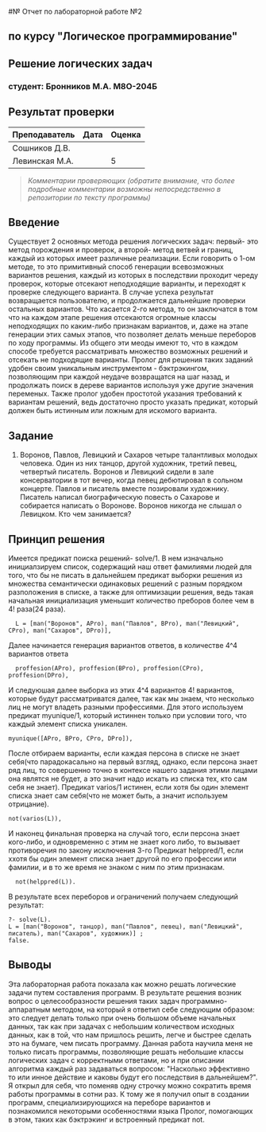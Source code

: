 #№ Отчет по лабораторной работе №2
## по курсу "Логическое программирование"

## Решение логических задач

### студент: Бронников М.А. М8О-204Б

## Результат проверки

| Преподаватель     | Дата         |  Оценка       |
|-------------------|--------------|---------------|
| Сошников Д.В. |              |               |
| Левинская М.А.|              |      5         |

> *Комментарии проверяющих (обратите внимание, что более подробные комментарии возможны непосредственно в репозитории по тексту программы)*


## Введение

Существует 2 основных метода решения логических задач: первый- это метод порождения и проверок, а второй- метод ветвей и границ, каждый из которых имеет различные реализации.
Если говорить о 1-ом методе, то это примитивный способ генерации всевозможных вариантов решения, каждый из которых в последствии проходит череду проверок, которые отсекают неподходящие варианты, и переходят к проверке следующего варианта. В случае успеха результат возвращается пользователю, и продолжается дальнейшие проверки остальных вариантов.
Что касается 2-го метода, то он заключатся в том что на каждом этапе решения отсекаются огромные классы неподходящих по каким-либо признакам вариантов, и, даже на этапе генерации этих самых этапов, что позволяет делать меньше переборов по ходу программы.
Из общего эти меоды имеют то, что в каждом способе требуется рассматривать множество возможных решений и отсекать не подходящие варианты.
Пролог для решения таких заданий удобен своим уникальным инструментом - бэктрэкингом, позволяющим при каждой неудаче возвращатся на шаг назад, и продолжать поиск в дереве вариантов используя уже другие значения переменых. Также пролог удобен простотой указания требований к вариантам решений, ведь достаточно просто указать предикат, который должен быть истинным или ложным для искомого варианта.

## Задание

1. Воронов, Павлов, Левицкий и Сахаров четыре талантливых молодых человека. Один из них танцор, другой художник, третий певец, четвертый писатель. Воронов и Левицкий сидели в зале консерватории в тот вечер, когда певец дебютировал в сольном концерте. Павлов и писатель вместе позировали художнику. Писатель написал биографическую повесть о Сахарове и собирается написать о Воронове. Воронов никогда не слышал о Левицком. Кто чем занимается?

## Принцип решения
Имеется предикат поиска решений- solve/1. В нем изначально инициалзируем список, содержащий наш ответ фамилиями людей для того, что бы не писать в дальнейшем предикат выборки решения из множества семантически одинаковых решений с разным порядком разположения в списке, а также для оптимизации решения, ведь такая начальная инициализация уменьшит количество преборов более чем в 4! раза(24 раза).

```
  L = [man("Воронов", APro), man("Павлов", BPro), man("Левицкий", CPro), man("Сахаров", DPro)],
```

Далее начинается генерация вариантов ответов, в количестве 4^4 вариантов ответа

```
  proffesion(APro), proffesion(BPro), proffesion(CPro), proffesion(DPro),
```

И следуюшая далее выборка из этих 4^4 вариантов 4! вариантов, которые будут рассматриватся далее, так как мы знаем, что несколько лиц не могут владеть разными профессиями. Для этого используем предикат myunique/1, который истиннен только при условии того, что каждый элемент списка уникален.

```
myunique([APro, BPro, CPro, DPro]),
```

После отбираем варианты, если каждая персона в списке не знает себя(что парадокасально на первый взгляд, однако, если персона знает ряд лиц, то совершенно точно в контексе нашего задания этими лицами она являтся не будет, а это значит надо искать из списка тех, кто сам себя не знает).
Предикат varios/1 истинен, если хотя бы один элемент списка знает сам себя(что не может быть, а значит используем отрицание).

```
not(varios(L)),
```

И наконец финальная проверка на случай того, если персона знает кого-либо, и одновременно с этим не знает кого либо, то вызывает противоречия по закону исключения 3-го
Предикат helppred/1, если ххотя бы один элемент списка знает другой по его профессии или фамилии, и в то же время не знаком с ним по этим признакам.

```
  not(helppred(L)).
```

В результате всех переборов и ограничений получаем следующий результат:

```
?- solve(L).
L = [man("Воронов", танцор), man("Павлов", певец), man("Левицкий", писатель), man("Сахаров", художник)] ;
false.
```

## Выводы

Эта лабораторная работа показала как можно решать логические задачи путем составления программ.
В результате решения возник вопрос о целесообразности решения таких задач программно-аппаратным методом, на который я ответил себе следующим образом: это следует делать только при очень большом объеме начальных данных, так как при задачах с небольшим количеством исходных данных, как в той, что нам пришлось решить, легче и быстрее сделать это на бумаге, чем писать программу. 
Данная работа научила меня не только писать программы, позволяющие решать небольшие классы логических задач с корректными ответами, но и при описании алгоритма каждый раз задаваться вопросом: "Насколько эффективно то или инное действие и каковы будут его последствия в дальнейшем?". Я открыл для себя, что поменяв одну строчку можно сократить время работы программы в сотни раз.
К тому же я получил опыт в создании программ, специализирующихся на переборе вариантов и познакомился некоторыми особенностями языка Пролог, помогающих в этом, таких как бэктрэкинг и встроенный предикат not.





